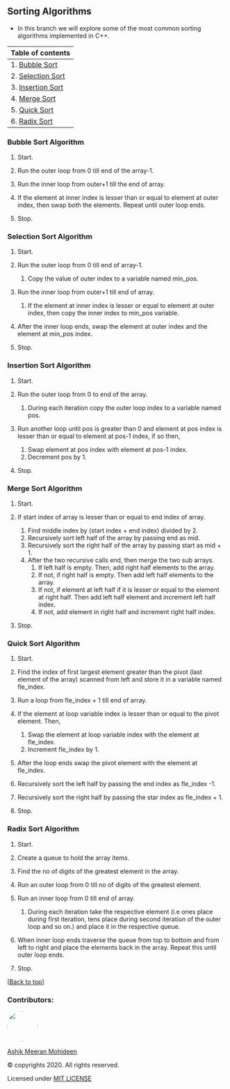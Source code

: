 ## Sorting Algorithms
- In this branch we will explore some of the most common sorting algorithms implemented in C++.

| Table of contents |
| ----------------- |
| 1. [Bubble Sort](#bubble-sort-algorithm) |
| 2. [Selection Sort](#selection-sort-algorithm) |
| 3. [Insertion Sort](#insertion-sort-algorithm) |
| 4. [Merge Sort](#merge-sort-algorithm) |
| 5. [Quick Sort](#quick-sort-algorithm) |
| 6. [Radix Sort](#radix-sort-algorithm) | 

### Bubble Sort Algorithm
  1. Start.  

  1. Run the outer loop from 0 till end of the array-1. 
  1. Run the inner loop from outer+1 till the end of array. 
  1. If the element at inner index is lesser than or equal to element at outer index, then swap both the elements. Repeat until outer loop ends. 
  1. Stop. 

### Selection Sort Algorithm
  1. Start. 

  1. Run the outer loop from 0 till end of array-1. 
      1. Copy the value of outer index to a variable named min_pos. 
  1. Run the inner loop from outer+1 till end of array. 
      1. If the element at inner index is lesser or equal to element at outer index, then copy the inner index to min_pos variable. 
  1. After the inner loop ends, swap the element at outer index and the element at min_pos index. 
  1. Stop. 

### Insertion Sort Algorithm
  1. Start. 

  1. Run the outer loop from 0 to end of the array.   
      1. During each iteration copy the outer loop index to a variable named pos. 
  1. Run another loop until pos is greater than 0 and element at pos index is lesser than or equal to element at pos-1 index, if so then, 
      1. Swap element at pos index with element at pos-1 index.
      1. Decrement pos by 1. 
  1. Stop.

### Merge Sort Algorithm 
  1. Start. 

  1. If start index of array is lesser than or equal to end index of array. 
      1. Find middle index by (start index + end index) divided by 2.
      1. Recursively sort left half of the array by passing end as mid. 
      1. Recursively sort the right half of the array by passing start as mid + 1. 
      1. After the two recursive calls end, then merge the two sub arrays. 
          1. If left half is empty. Then, add right half elements to the array. 
          1. If not, if right half is empty. Then add left half elements to the array. 
          1. If not, if element at left half if it is lesser or equal to the element at right half. Then add left half element and increment left half index.
          1. If not, add element in right half and increment right half index. 
  1. Stop. 

### Quick Sort Algorithm 
  1. Start. 

  1. Find the index of first largest element greater than the pivot (last element of the array) scanned from left and store it in a variable named fle_index. 
  1. Run a loop from fle_index + 1 till end of array. 
  1. If the element at loop variable index is lesser than or equal to the pivot element. Then, 
      1. Swap the element at loop variable index with the element at fle_index. 
      1. Increment fle_index by 1. 
  1. After the loop ends swap the pivot element with the element at fle_index. 
  1. Recursively sort the left half by passing the end index as fle_index -1. 
  1. Recursively sort the right half by passing the star index as fle_index + 1. 
  1. Stop. 

### Radix Sort Algorithm 
  1. Start. 

  1. Create a queue to hold the array items. 
  1. Find the no of digits of the greatest element in the array.
  1. Run an outer loop from 0 till no of digits of the greatest 
  element. 
  1. Run an inner loop from 0 till end of array. 
      1. During each iteration take the respective element (i.e ones place during first iteration, tens place during second iteration of the outer loop and so on.) and place it in the respective queue. 
  1. When inner loop ends traverse the queue from top to bottom and from left to right and place the elements back in the array. Repeat this until outer loop ends. 
  1. Stop. 
  
[[Back to top](#sorting-algorithms)]

### Contributors:
<a href="https://github.com/ASHIK11ab">
  <img style="border-radius: 50px" src="https://avatars2.githubusercontent.com/u/58099865?s=460&u=dc835e2281a9265edf2b48059f1c8151be89a1b1&v=4" width="70px" height = "70px"> 
</a> 

[Ashik Meeran Mohideen](https://github.com/ASHIK11ab)

&copy; copyrights 2020. All rights reserved.

Licensed under [MIT LICENSE](https://github.com/ASHIK11ab/Data-structures-algorithms-in-CPP/blob/main/LICENSE)

